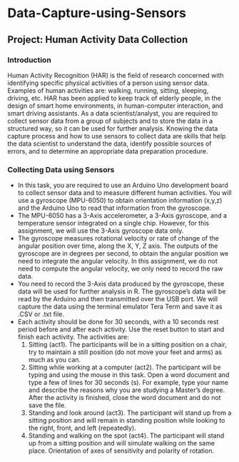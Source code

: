 # Data-Capture-using-Sensors

## Project: Human Activity Data Collection

### Introduction
Human Activity Recognition (HAR) is the field of research concerned with identifying specific physical activities of a person using sensor data. Examples of human activities are: walking, running, sitting, sleeping, driving, etc. HAR has been applied to keep track of elderly people, in the design of smart home environments, in human-computer interaction, and smart driving assistants.
As a data scientist/analyst, you are required to collect sensor data from a group of subjects and to store the data in a structured way, so it can be used for further analysis. Knowing the data capture process and how to use sensors to collect data are skills that help the data scientist to understand the data, identify possible sources of errors, and to determine an appropriate data preparation procedure.

### Collecting Data using Sensors
- In this task, you are required to use an Arduino Uno development board to collect sensor data and to measure different human activities. You will use a gyroscope (MPU-6050) to obtain orientation information (x,y,z) and the Arduino Uno to read that information from the gyroscope.
- The MPU-6050 has a 3-Axis accelerometer, a 3-Axis gyroscope, and a temperature sensor integrated on a single chip. However, for this assignment, we will use the 3-Axis gyroscope data only.
- The gyroscope measures rotational velocity or rate of change of the angular position over time, along the X, Y, Z axis. The outputs of the gyroscope are in degrees per second, to obtain the angular position we need to integrate the angular velocity. In this assignment, we do not need to compute the angular velocity, we only need to record the raw data.
- You need to record the 3-Axis data produced by the gyroscope, these data will be used for further analysis in R. The gyroscope’s data will be read by the Arduino and then transmitted over the USB port. We will capture the data using the terminal emulator Tera Term and save it as .CSV or .txt file.
- Each activity should be done for 30 seconds, with a 10 seconds rest period before and after each activity. Use the reset button to start and finish each activity. The activities are:
  1. Sitting (act1). The participants will be in a sitting position on a chair, try to maintain a still position (do not move your feet and arms) as much as you can.
  2. Sitting while working at a computer (act2). The participant will be typing and using the mouse in this task. Open a word document and type a few of lines for 30 seconds (s). For example, type your name and describe the reasons why you are studying a Master’s degree. After the activity is finished, close the word document and do not save the file.
  3. Standing and look around (act3). The participant will stand up from a sitting position and will remain in standing position while looking to the right, front, and left (repeatedly).
  4. Standing and walking on the spot (act4). The participant will stand up from a sitting position and will simulate walking on the same place. Orientation of axes of sensitivity and polarity of rotation.
